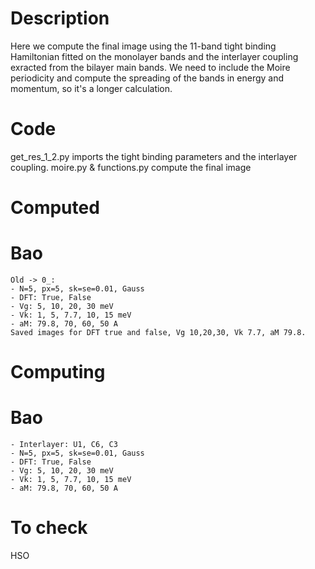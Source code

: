 # Description
Here we compute the final image using the 11-band tight binding Hamiltonian fitted on the monolayer bands
and the interlayer coupling exracted from the bilayer main bands. 
We need to include the Moire periodicity and compute the spreading of the bands in energy and momentum,
so it's a longer calculation.

# Code
get_res_1_2.py  imports the tight binding parameters and the interlayer coupling.
moire.py & functions.py     compute the final image

# Computed
# Bao
    Old -> 0_:
    - N=5, px=5, sk=se=0.01, Gauss
    - DFT: True, False
    - Vg: 5, 10, 20, 30 meV
    - Vk: 1, 5, 7.7, 10, 15 meV
    - aM: 79.8, 70, 60, 50 A
    Saved images for DFT true and false, Vg 10,20,30, Vk 7.7, aM 79.8.

# Computing
# Bao
    - Interlayer: U1, C6, C3
    - N=5, px=5, sk=se=0.01, Gauss
    - DFT: True, False
    - Vg: 5, 10, 20, 30 meV
    - Vk: 1, 5, 7.7, 10, 15 meV
    - aM: 79.8, 70, 60, 50 A



# To check

HSO
